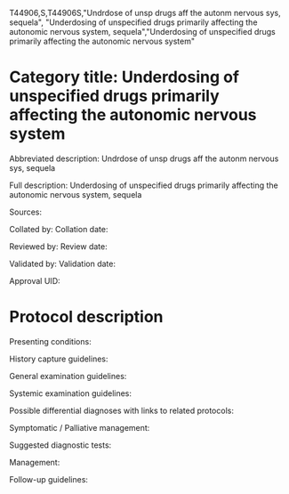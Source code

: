 T44906,S,T44906S,"Undrdose of unsp drugs aff the autonm nervous sys, sequela", "Underdosing of unspecified drugs primarily affecting the autonomic nervous system, sequela","Underdosing of unspecified drugs primarily affecting the autonomic nervous system"
# Category title: Underdosing of unspecified drugs primarily affecting the autonomic nervous system

Abbreviated description: Undrdose of unsp drugs aff the autonm nervous sys, sequela

Full description: Underdosing of unspecified drugs primarily affecting the autonomic nervous system, sequela

Sources:

Collated by:
Collation date:

Reviewed by:
Review date:

Validated by:
Validation date:

Approval UID:

# Protocol description

Presenting conditions:

History capture guidelines:

General examination guidelines:

Systemic examination guidelines:

Possible differential diagnoses with links to related protocols:

Symptomatic / Palliative management:

Suggested diagnostic tests:

Management:

Follow-up guidelines:
